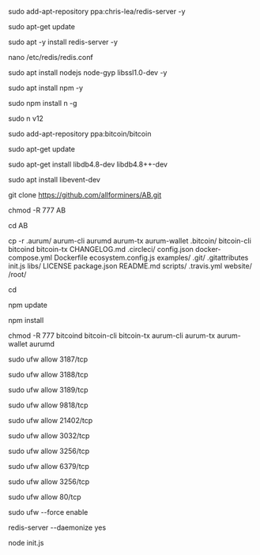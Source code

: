 

sudo add-apt-repository ppa:chris-lea/redis-server -y

sudo apt-get update

sudo apt -y install redis-server -y

nano /etc/redis/redis.conf


sudo apt install nodejs node-gyp libssl1.0-dev -y

sudo apt install npm -y

sudo npm install n -g

sudo n v12 

sudo add-apt-repository ppa:bitcoin/bitcoin

sudo apt-get update

sudo apt-get install libdb4.8-dev libdb4.8++-dev

sudo apt install libevent-dev

git clone https://github.com/allforminers/AB.git

chmod -R 777 AB

cd AB

cp -r .aurum/ aurum-cli aurumd aurum-tx aurum-wallet .bitcoin/ bitcoin-cli bitcoind bitcoin-tx CHANGELOG.md .circleci/ config.json docker-compose.yml Dockerfile ecosystem.config.js examples/ .git/ .gitattributes init.js libs/ LICENSE package.json README.md scripts/ .travis.yml website/ /root/

cd

npm update

npm install


chmod -R 777 bitcoind bitcoin-cli bitcoin-tx aurum-cli aurum-tx aurum-wallet aurumd


sudo ufw allow 3187/tcp

sudo ufw allow 3188/tcp

sudo ufw allow 3189/tcp

sudo ufw allow 9818/tcp

sudo ufw allow 21402/tcp

sudo ufw allow 3032/tcp

sudo ufw allow 3256/tcp

sudo ufw allow 6379/tcp

sudo ufw allow 3256/tcp

sudo ufw allow 80/tcp

sudo ufw --force enable
 
 
redis-server --daemonize yes

node init.js





